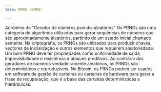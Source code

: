 ```yaml
---
term: PRNG (GNPA)

---
```

Acrónimo de "Gerador de números pseudo-aleatórios" Os PRNGs são uma categoria de algoritmos utilizados para gerar sequências de números que são aproximadamente aleatórios, partindo de um estado inicial chamado semente. Na criptografia, os PRNGs são utilizados para produzir chaves, vectores de inicialização e outros elementos que requerem aleatoriedade. Um bom PRNG deve ter propriedades como uniformidade de saída, imprevisibilidade e resistência a ataques preditivos. Ao contrário dos geradores de números verdadeiramente aleatórios, os PRNGs são determinísticos e reproduzíveis. No Bitcoin, os PRNGs podem ser usados em software de gestão de carteiras ou carteiras de hardware para gerar a frase de recuperação, que é a base das carteiras determinísticas e hierárquicas.